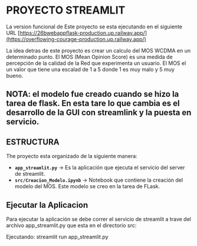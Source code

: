 # PROYECTO STREAMLIT

La version funcional de Este proyecto se esta ejecutando en el siguiente URL
[https://26bwebappflask-production.up.railway.app/](https://overflowing-courage-production.up.railway.app/)

La idea detras de este proyecto es crear un calculo del MOS WCDMA en un determinado punto.   El MOS (Mean Opinion Score) es una medida de percepción de la calidad de la Red que experimenta un usuario.   El MOS el un valor que tiene una escalad de 1 a 5 donde 1 es muy malo y 5 muy bueno.

## NOTA: el modelo fue creado cuando se hizo la tarea de flask.  En esta tare lo que cambia es el desarrollo de la GUI con streamlink y la puesta en servicio.

## ESTRUCTURA

The proyecto esta organizado de la siguiente manera:

- **`app_streamlit.py`** → Es la aplicación que ejecuta el servicio del server de streamlit.
- **`src/Creacion_Modelo.ipynb`** → Notebook que contiene la creación del modelo del MOS.  Este modelo se creo en la tarea de FLask.



## Ejecutar la Aplicacion

Para ejecutar la aplicación se debe correr el servicio de streamlit a trave del archivo app_streamlit.py que esta en el directorio src:

Ejecutando:
streamlit run app_streamlit.py

